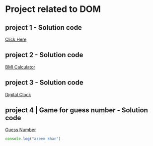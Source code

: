 # Project related to DOM

## project 1 - Solution code
[Click Here](https://stackblitz.com/edit/dom-project-chaiaurcode-3uya62?file=1-colorChanger%2Fchaiaurcode.js)

## project 2 - Solution code
[BMI Calculator](https://stackblitz.com/edit/dom-project-chaiaurcode-ybz1zj?file=2-BMICalculator%2Fchaiaurcode.js)

## project 3 - Solution code
[Digital Clock](https://stackblitz.com/edit/dom-project-chaiaurcode-i5dnyo?file=3-DigitalClock%2Fchaiaurcode.js,3-DigitalClock%2Findex.html)

## project 4 | Game for guess number - Solution code
[Guess Number](https://stackblitz.com/edit/dom-project-chaiaurcode-ovicgm?file=4-GuessTheNumber%2Fchaiaurcode.js,4-GuessTheNumber%2Findex.html)

```javaScript 
console.log("azeem khan")

```